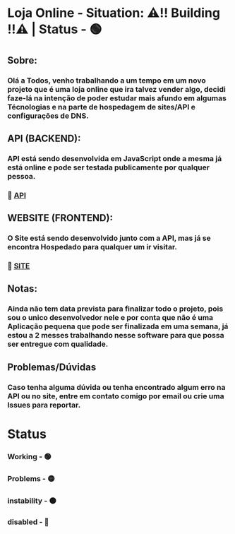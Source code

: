 # Loja Online - Situation: ⚠‼ Building ‼⚠ | Status - 🟢

## Sobre:
### Olá a Todos, venho trabalhando a um tempo em um novo projeto que é uma loja online que ira talvez vender algo, decidi faze-lá na intenção de poder estudar mais afundo em algumas Técnologias e na parte de hospedagem de sites/API e configurações de DNS.

## API (BACKEND):
### API está sendo desenvolvida em JavaScript onde a mesma já está online e pode ser testada publicamente por qualquer pessoa.
### 📌 [API](https://api-loja-test.onrender.com/api-docs/)

## WEBSITE (FRONTEND):
### O Site está sendo desenvolvido junto com a API, mas já se encontra Hospedado para qualquer um ir visitar.
### 📌 [SITE](https://loja-online-full.netlify.app/)

## Notas:
### Ainda não tem data prevista para finalizar todo o projeto, pois sou o unico desenvolvedor nele e por conta que não é uma Aplicação pequena que pode ser finalizada em uma semana, já estou a 2 messes trabalhando nesse software para que possa ser entregue com qualidade.

## Problemas/Dúvidas
### Caso tenha alguma dúvida ou tenha encontrado algum erro na API ou no site, entre em contato comigo por email ou crie uma Issues para reportar.

# Status
### Working - 🟢 </br>
### Problems - 🟡 </br>
### instability - ⚫ </br>
### disabled - 🔴

